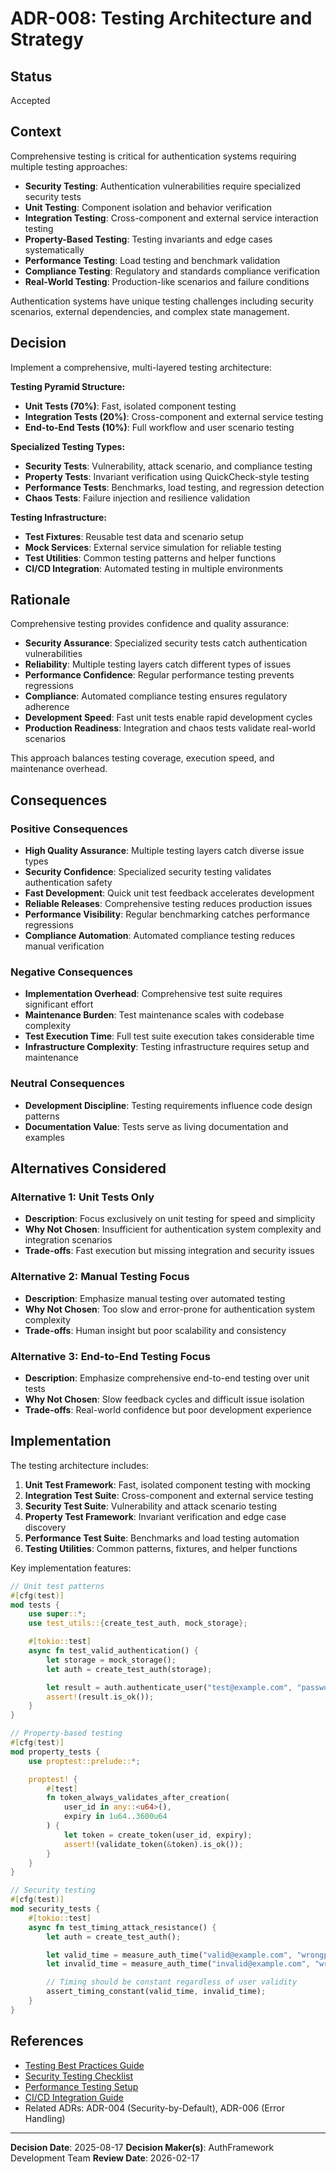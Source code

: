 # ADR-008: Testing Architecture and Strategy

## Status

Accepted

## Context

Comprehensive testing is critical for authentication systems requiring multiple testing approaches:

- **Security Testing**: Authentication vulnerabilities require specialized security tests
- **Unit Testing**: Component isolation and behavior verification
- **Integration Testing**: Cross-component and external service interaction testing
- **Property-Based Testing**: Testing invariants and edge cases systematically
- **Performance Testing**: Load testing and benchmark validation
- **Compliance Testing**: Regulatory and standards compliance verification
- **Real-World Testing**: Production-like scenarios and failure conditions

Authentication systems have unique testing challenges including security scenarios, external dependencies, and complex state management.

## Decision

Implement a comprehensive, multi-layered testing architecture:

**Testing Pyramid Structure:**

- **Unit Tests (70%)**: Fast, isolated component testing
- **Integration Tests (20%)**: Cross-component and external service testing
- **End-to-End Tests (10%)**: Full workflow and user scenario testing

**Specialized Testing Types:**

- **Security Tests**: Vulnerability, attack scenario, and compliance testing
- **Property Tests**: Invariant verification using QuickCheck-style testing
- **Performance Tests**: Benchmarks, load testing, and regression detection
- **Chaos Tests**: Failure injection and resilience validation

**Testing Infrastructure:**

- **Test Fixtures**: Reusable test data and scenario setup
- **Mock Services**: External service simulation for reliable testing
- **Test Utilities**: Common testing patterns and helper functions
- **CI/CD Integration**: Automated testing in multiple environments

## Rationale

Comprehensive testing provides confidence and quality assurance:

- **Security Assurance**: Specialized security tests catch authentication vulnerabilities
- **Reliability**: Multiple testing layers catch different types of issues
- **Performance Confidence**: Regular performance testing prevents regressions
- **Compliance**: Automated compliance testing ensures regulatory adherence
- **Development Speed**: Fast unit tests enable rapid development cycles
- **Production Readiness**: Integration and chaos tests validate real-world scenarios

This approach balances testing coverage, execution speed, and maintenance overhead.

## Consequences

### Positive Consequences

- **High Quality Assurance**: Multiple testing layers catch diverse issue types
- **Security Confidence**: Specialized security testing validates authentication safety
- **Fast Development**: Quick unit test feedback accelerates development
- **Reliable Releases**: Comprehensive testing reduces production issues
- **Performance Visibility**: Regular benchmarking catches performance regressions
- **Compliance Automation**: Automated compliance testing reduces manual verification

### Negative Consequences

- **Implementation Overhead**: Comprehensive test suite requires significant effort
- **Maintenance Burden**: Test maintenance scales with codebase complexity
- **Test Execution Time**: Full test suite execution takes considerable time
- **Infrastructure Complexity**: Testing infrastructure requires setup and maintenance

### Neutral Consequences

- **Development Discipline**: Testing requirements influence code design patterns
- **Documentation Value**: Tests serve as living documentation and examples

## Alternatives Considered

### Alternative 1: Unit Tests Only

- **Description**: Focus exclusively on unit testing for speed and simplicity
- **Why Not Chosen**: Insufficient for authentication system complexity and integration scenarios
- **Trade-offs**: Fast execution but missing integration and security issues

### Alternative 2: Manual Testing Focus

- **Description**: Emphasize manual testing over automated testing
- **Why Not Chosen**: Too slow and error-prone for authentication system complexity
- **Trade-offs**: Human insight but poor scalability and consistency

### Alternative 3: End-to-End Testing Focus

- **Description**: Emphasize comprehensive end-to-end testing over unit tests
- **Why Not Chosen**: Slow feedback cycles and difficult issue isolation
- **Trade-offs**: Real-world confidence but poor development experience

## Implementation

The testing architecture includes:

1. **Unit Test Framework**: Fast, isolated component testing with mocking
2. **Integration Test Suite**: Cross-component and external service testing
3. **Security Test Suite**: Vulnerability and attack scenario testing
4. **Property Test Framework**: Invariant verification and edge case discovery
5. **Performance Test Suite**: Benchmarks and load testing automation
6. **Testing Utilities**: Common patterns, fixtures, and helper functions

Key implementation features:

```rust
// Unit test patterns
#[cfg(test)]
mod tests {
    use super::*;
    use test_utils::{create_test_auth, mock_storage};

    #[tokio::test]
    async fn test_valid_authentication() {
        let storage = mock_storage();
        let auth = create_test_auth(storage);

        let result = auth.authenticate_user("test@example.com", "password").await;
        assert!(result.is_ok());
    }
}

// Property-based testing
#[cfg(test)]
mod property_tests {
    use proptest::prelude::*;

    proptest! {
        #[test]
        fn token_always_validates_after_creation(
            user_id in any::<u64>(),
            expiry in 1u64..3600u64
        ) {
            let token = create_token(user_id, expiry);
            assert!(validate_token(&token).is_ok());
        }
    }
}

// Security testing
#[cfg(test)]
mod security_tests {
    #[tokio::test]
    async fn test_timing_attack_resistance() {
        let auth = create_test_auth();

        let valid_time = measure_auth_time("valid@example.com", "wrongpass").await;
        let invalid_time = measure_auth_time("invalid@example.com", "wrongpass").await;

        // Timing should be constant regardless of user validity
        assert_timing_constant(valid_time, invalid_time);
    }
}
```

## References

- [Testing Best Practices Guide](../../testing/best-practices.md)
- [Security Testing Checklist](../../testing/security-testing.md)
- [Performance Testing Setup](../../testing/performance-testing.md)
- [CI/CD Integration Guide](../../ci-cd/testing-integration.md)
- Related ADRs: ADR-004 (Security-by-Default), ADR-006 (Error Handling)

---

**Decision Date**: 2025-08-17
**Decision Maker(s)**: AuthFramework Development Team
**Review Date**: 2026-02-17
